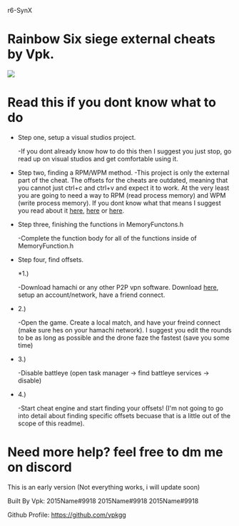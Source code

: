 r6-SynX

# Rainbow Six siege external cheats by Vpk.

![](https://cdn.discordapp.com/attachments/384383644145287169/609949847038197773/unknown.png)


# Read this if you dont know what to do

* Step one, setup a visual studios project.

    -If you dont already know how to do this then I suggest you just stop, go read up on visual studios and get comfortable using it.

* Step two, finding a RPM/WPM method.
    -This project is only the external part of the cheat. The offsets for the cheats are outdated, meaning that you cannot just ctrl+c and ctrl+v and expect it to work. At the very least you are going to need a way to RPM (read process memory) and WPM (write process memory). If you dont know what that means I suggest you read about it [here](https://docs.microsoft.com/en-us/windows/win32/api/memoryapi/nf-memoryapi-readprocessmemory), [here](https://www.unknowncheats.me/forum/c-and-c-/223957-read-memory-write-memory.html) or [here](https://www.mpgh.net/forum/showthread.php?t=261563).

* Step three, finishing the functions in MemoryFunctons.h

    -Complete the function body for all of the functions inside of MemoryFunction.h

* Step four, find offsets.

    *1.)

    -Download hamachi or any other P2P vpn software. Download [here](https://vpn.net), setup an account/network, have a friend connect.

* 2.) 

    -Open the game. Create a local match, and have your freind connect (make sure hes on your hamachi network). I suggest you edit the rounds to be as long as possible and the drone faze the fastest (save you some time)

* 3.) 

    -Disable battleye (open task manager -> find battleye services -> disable)

* 4.)

    -Start cheat engine and start finding your offsets! (I'm not going to go into detail about finding specific offsets becuase that is a little out of the scope of this readme).
    
# Need more help? feel free to dm me on discord

This is an early version (Not everything works, i will update soon)

Built By Vpk: 
2015Name#9918
2015Name#9918
2015Name#9918


Github Profile: https://github.com/vpkgg
